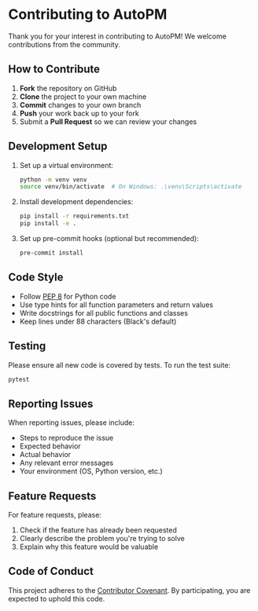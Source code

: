 # Contributing to AutoPM

Thank you for your interest in contributing to AutoPM! We welcome contributions from the community.

## How to Contribute

1. **Fork** the repository on GitHub
2. **Clone** the project to your own machine
3. **Commit** changes to your own branch
4. **Push** your work back up to your fork
5. Submit a **Pull Request** so we can review your changes

## Development Setup

1. Set up a virtual environment:
   ```bash
   python -m venv venv
   source venv/bin/activate  # On Windows: .\venv\Scripts\activate
   ```

2. Install development dependencies:
   ```bash
   pip install -r requirements.txt
   pip install -e .
   ```

3. Set up pre-commit hooks (optional but recommended):
   ```bash
   pre-commit install
   ```

## Code Style

- Follow [PEP 8](https://www.python.org/dev/peps/pep-0008/) for Python code
- Use type hints for all function parameters and return values
- Write docstrings for all public functions and classes
- Keep lines under 88 characters (Black's default)

## Testing

Please ensure all new code is covered by tests. To run the test suite:

```bash
pytest
```

## Reporting Issues

When reporting issues, please include:

- Steps to reproduce the issue
- Expected behavior
- Actual behavior
- Any relevant error messages
- Your environment (OS, Python version, etc.)

## Feature Requests

For feature requests, please:

1. Check if the feature has already been requested
2. Clearly describe the problem you're trying to solve
3. Explain why this feature would be valuable

## Code of Conduct

This project adheres to the [Contributor Covenant](https://www.contributor-covenant.org/). By participating, you are expected to uphold this code.
